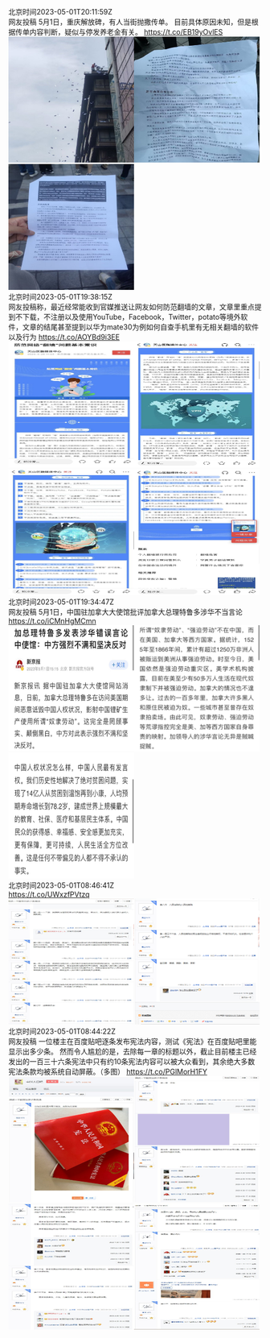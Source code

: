 北京时间2023-05-01T20:11:59Z<br>网友投稿
5月1日，重庆解放碑，有人当街抛撒传单。
目前具体原因未知，但是根据传单内容判断，疑似与停发养老金有关。 https://t.co/EB19yOvlES<br><img src='/temp/2023/1653009368546148354_0.jpg' width='250' height='250'><img src='/temp/2023/1653009368546148354_1.jpg' width='250' height='250'><img src='/temp/2023/1653009368546148354_2.jpg' width='250' height='250'><br>北京时间2023-05-01T19:38:15Z<br>网友投稿称，最近经常能收到官媒推送让网友如何防范翻墙的文章，文章里重点提到不下载，不注册以及使用YouTube，Facebook，Twitter，potato等境外软件，文章的结尾甚至提到以华为mate30为例如何自查手机里有无相关翻墙的软件以及行为 https://t.co/AOYBd9i3EE<br><img src='/temp/2023/1653000880939991042_0.jpg' width='250' height='250'><img src='/temp/2023/1653000880939991042_1.jpg' width='250' height='250'><img src='/temp/2023/1653000880939991042_2.jpg' width='250' height='250'><img src='/temp/2023/1653000880939991042_3.jpg' width='250' height='250'><br>北京时间2023-05-01T19:34:47Z<br>网友投稿
5月1日，中国驻加拿大大使馆批评加拿大总理特鲁多涉华不当言论 https://t.co/iCMnHgMCmn<br><img src='/temp/2023/1653000007258177537_0.jpg' width='250' height='250'><img src='/temp/2023/1653000007258177537_1.jpg' width='250' height='250'><img src='/temp/2023/1653000007258177537_2.jpg' width='250' height='250'><br>北京时间2023-05-01T08:46:41Z<br>https://t.co/UWxzfPVtzq<br><img src='/temp/2023/1652836908777586688_0.jpg' width='250' height='250'><img src='/temp/2023/1652836908777586688_1.jpg' width='250' height='250'><br>北京时间2023-05-01T08:44:22Z<br>网友投稿
一位楼主在百度贴吧逐条发布宪法内容，测试《宪法》在百度贴吧里能显示出多少条。
然而令人尴尬的是，去除每一章的标题以外，截止目前楼主已经发出的一百三十六条宪法中只有约10条宪法内容可以被大众看到，其余绝大多数宪法条款均被系统自动屏蔽。（多图） https://t.co/PGlMorH1FY<br><img src='/temp/2023/1652836323428909056_0.jpg' width='250' height='250'><img src='/temp/2023/1652836323428909056_1.jpg' width='250' height='250'><img src='/temp/2023/1652836323428909056_2.jpg' width='250' height='250'><img src='/temp/2023/1652836323428909056_3.jpg' width='250' height='250'><br>